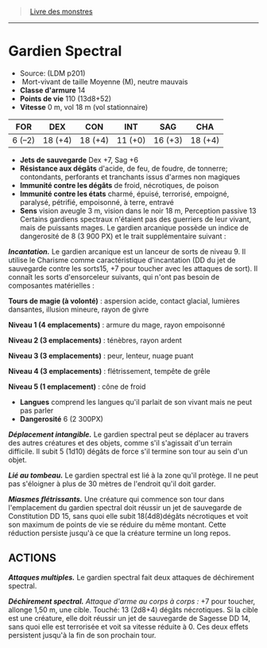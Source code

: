 ﻿> [Livre des monstres](tome_of_beasts.md)

---

# Gardien Spectral

- Source: (LDM p201)
-  Mort-vivant de taille Moyenne (M), neutre mauvais
- **Classe d'armure** 14
- **Points de vie** 110 (13d8+52)
- **Vitesse** 0 m, vol 18 m (vol stationnaire)

|FOR|DEX|CON|INT|SAG|CHA|
|---|---|---|---|---|---|
|6 (–2)|18 (+4)|18 (+4)|11 (+0)|16 (+3)|18 (+4)|

- **Jets de sauvegarde** Dex +7, Sag +6
- **Résistance aux dégâts** d'acide, de feu, de foudre, de tonnerre; contondants, perforants et tranchants issus d'armes non magiques
- **Immunité contre les dégâts** de froid, nécrotiques, de poison
- **Immunité contre les états** charmé, épuisé, terrorisé, empoigné, paralysé, pétrifié, empoisonné, à terre, entravé
- **Sens** vision aveugle 3 m, vision dans le noir 18 m, Perception passive 13
  Certains gardiens spectraux n'étaient pas des guerriers de leur vivant, mais de puissants mages. Le gardien arcanique possède un indice de dangerosité de 8 (3 900 PX) et le trait supplémentaire suivant :

**_Incantation._** Le gardien arcanique est un lanceur de sorts de niveau 9. Il utilise le Charisme comme caractéristique d'incantation (DD du jet de sauvegarde contre les sorts15, +7 pour toucher avec les attaques de sort). Il connaît les sorts d'ensorceleur suivants, qui n'ont pas besoin de composantes matérielles :

**Tours de magie (à volonté)** : aspersion acide, contact glacial, lumières dansantes, illusion mineure, rayon de givre

**Niveau 1 (4 emplacements)** : armure du mage, rayon empoisonné

**Niveau 2 (3 emplacements)** : ténèbres, rayon ardent

**Niveau 3 (3 emplacements)** : peur, lenteur, nuage puant

**Niveau 4 (3 emplacements)** : flétrissement, tempête de grêle

**Niveau 5 (1 emplacement)** : cône de froid

- **Langues** comprend les langues qu'il parlait de son vivant mais ne peut pas parler
- **Dangerosité** 6 (2 300PX)

**_Déplacement intangible._** Le gardien spectral peut se déplacer au travers des autres créatures et des objets, comme s'il s'agissait d'un terrain difficile. Il subit 5 (1d10) dégâts de force s'il termine son tour au sein d'un objet.

**_Lié au tombeau._** Le gardien spectral est lié à la zone qu'il protège. Il ne peut pas s'éloigner à plus de 30 mètres de l'endroit qu'il doit garder.

**_Miasmes flétrissants._** Une créature qui commence son tour dans l'emplacement du gardien spectral doit réussir un jet de sauvegarde de Constitution DD 15, sans quoi elle subit 18(4d8)dégâts nécrotiques et voit son maximum de points de vie se réduire du même montant. Cette réduction persiste jusqu'à ce que la créature termine un long repos.

## ACTIONS

**_Attaques multiples._** Le gardien spectral fait deux attaques de déchirement spectral.

**_Déchirement spectral._** _Attaque d'arme au corps à corps :_ +7 pour toucher, allonge 1,50 m, une cible. Touché: 13 (2d8+4) dégâts nécrotiques. Si la cible est une créature, elle doit réussir un jet de sauvegarde de Sagesse DD 14, sans quoi elle est terrorisée et voit sa vitesse réduite à 0. Ces deux effets persistent jusqu'à la fin de son prochain tour.

